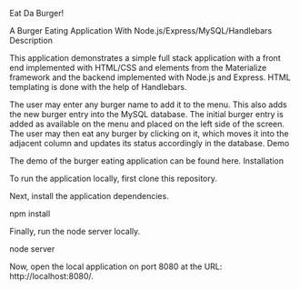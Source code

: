 Eat Da Burger!

A Burger Eating Application With Node.js/Express/MySQL/Handlebars
Description

This application demonstrates a simple full stack application with a front end implemented with HTML/CSS and elements from the Materialize framework and the backend implemented with Node.js and Express. HTML templating is done with the help of Handlebars.

The user may enter any burger name to add it to the menu. This also adds the new burger entry into the MySQL database. The initial burger entry is added as available on the menu and placed on the left side of the screen. The user may then eat any burger by clicking on it, which moves it into the adjacent column and updates its status accordingly in the database.
Demo

The demo of the burger eating application can be found here.
Installation

To run the application locally, first clone this repository.

Next, install the application dependencies.

npm install

Finally, run the node server locally.

node server

Now, open the local application on port 8080 at the URL: http://localhost:8080/.
